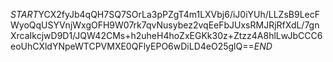 $START$YCX2fyJb4qQH7SQ7SOrLa3pPZgT4m1LXVbj6/iJ0iYUh/LLZsB9LecFWyoQqUSYVnjWxgOFH9W07rk7qvNusybez2vqEeFbJUxsRMJRjRfXdL/7gnXrcaIkcjwD9D1/JQW42CMs+h2uheH4hoZxEGKk30z+Ztzz4A8hlLwJbCCC6eoUhCXldYNpeWTCPVMXE0QFlyEPO6wDiLD4eO25glQ==$END$